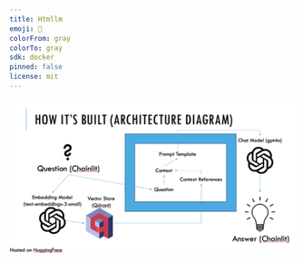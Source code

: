 ```yaml
---
title: Htmllm
emoji: 🐢
colorFrom: gray
colorTo: gray
sdk: docker
pinned: false
license: mit
---
```

![HTM-LLM Architecture Diagram](./HTMLLM_Architecture.png)


